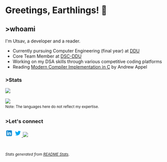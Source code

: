 # Greetings, Earthlings! 🖖  

## >whoami

I'm Utsav, a developer and a reader.  

- Currently pursuing Computer Engineering (final year) at [DDU](https://ddu.ac.in/)
- Core Team Member at [DSC-DDU](http://www.dscddu.com/)
- Working on my DSA skills through various competitive coding platforms
- Reading [Modern Compiler Implementation in C](https://www.cs.princeton.edu/~appel/modern/c/) by Andrew Appel

<!--
**utsav00/utsav00** is a ✨ _special_ ✨ repository because its `README.md` (this file) appears on your GitHub profile.

Here are some ideas to get you started:

- 🔭 I’m currently working on ...
- 🌱 I’m currently learning ...
- 👯 I’m looking to collaborate on ...
- 🤔 I’m looking for help with ...
- 💬 Ask me about ...
- 📫 How to reach me: ...
- 😄 Pronouns: ...
- ⚡ Fun fact: ...
-->

### >Stats

![](https://github-readme-stats.vercel.app/api?username=utsav00&count_private=true&show_icons=true&hide=stars)

![](https://github-readme-stats.vercel.app/api/top-langs/?username=utsav00&hide=html&count_private=true)  
<sup>Note: The languages here do not reflect my expertise.</sup>

### >Let's connect 

[<img alt="Hardik Bagada | LinkedIN" width="24px" src="https://raw.githubusercontent.com/Hardik0307/Hardik0307/master/assets/icons8-linkedin.svg"/>](https://www.linkedin.com/in/utsavparmar) 
[<img  alt="Hardik's Twitter" width="24px" src="https://raw.githubusercontent.com/Hardik0307/Hardik0307/master/assets/icons8-twitter.svg" />
](https://twitter.com/chaol_w)
<a href="mailto:utsavp0213@gmail.com"><img width="24px"  src="https://www.vectorlogo.zone/logos/gmail/gmail-tile.svg"></a>

<br>

<sup>*Stats generated from [README Stats](https://github.com/anuraghazra/github-readme-stats)*. </sup>
